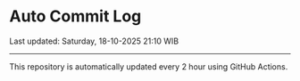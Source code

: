 # Auto Commit Log

Last updated: Saturday, 18-10-2025 21:10 WIB

---

This repository is automatically updated every 2 hour using GitHub Actions.
